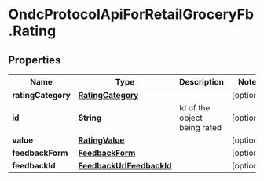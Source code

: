 # OndcProtocolApiForRetailGroceryFb.Rating

## Properties
Name | Type | Description | Notes
------------ | ------------- | ------------- | -------------
**ratingCategory** | [**RatingCategory**](RatingCategory.md) |  | [optional] 
**id** | **String** | Id of the object being rated | [optional] 
**value** | [**RatingValue**](RatingValue.md) |  | [optional] 
**feedbackForm** | [**FeedbackForm**](FeedbackForm.md) |  | [optional] 
**feedbackId** | [**FeedbackUrlFeedbackId**](FeedbackUrlFeedbackId.md) |  | [optional] 
